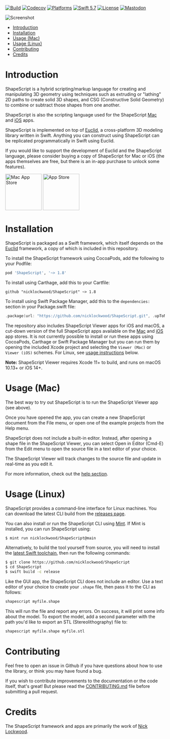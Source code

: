 [![Build](https://github.com/nicklockwood/ShapeScript/actions/workflows/build.yml/badge.svg)](https://github.com/nicklockwood/ShapeScript/actions/workflows/build.yml)
[![Codecov](https://codecov.io/gh/nicklockwood/ShapeScript/graphs/badge.svg)](https://codecov.io/gh/nicklockwood/ShapeScript)
[![Platforms](https://img.shields.io/badge/platforms-iOS%20|%20Mac%20|%20Linux-lightgray.svg)]()
[![Swift 5.7](https://img.shields.io/badge/swift-5.1-red.svg?style=flat)](https://developer.apple.com/swift)
[![License](https://img.shields.io/badge/license-MIT-lightgrey.svg)](https://opensource.org/licenses/MIT)
[![Mastodon](https://img.shields.io/badge/mastodon-@nicklockwood@mastodon.social-636dff.svg)](https://mastodon.social/@nicklockwood)

![Screenshot](images/Screenshot.jpg?raw=true)

- [Introduction](#introduction)
- [Installation](#installation)
- [Usage (Mac)](#usage-mac)
- [Usage (Linux)](#usage-linux)
- [Contributing](#contributing)
- [Credits](#credits)

# Introduction

ShapeScript is a hybrid scripting/markup language for creating and manipulating 3D geometry using techniques such as extruding or "lathing" 2D paths to create solid 3D shapes, and CSG (Constructive Solid Geometry) to combine or subtract those shapes from one another.

ShapeScript is also the scripting language used for the ShapeScript [Mac](https://apps.apple.com/app/id1441135869) and [iOS](https://apps.apple.com/app/id1606439346) apps.

ShapeScript is implemented on top of [Euclid](https://github.com/nicklockwood/Euclid), a cross-platform 3D modeling library written in Swift. Anything you can construct using ShapeScript can be replicated programmatically in Swift using Euclid.

If you would like to support the development of Euclid and the ShapeScript language, please consider buying a copy of ShapeScript for Mac or iOS (the apps themselves are free, but there is an in-app purchase to unlock some features).

[<img alt="Mac App Store" height="115" src="images/mac-app-store-badge.png?raw=true"/>](https://apps.apple.com/app/id1441135869)
[<img alt="App Store" height="115" src="images/app-store-badge.png?raw=true"/>](https://apps.apple.com/app/id1606439346)

# Installation

ShapeScript is packaged as a Swift framework, which itself depends on the [Euclid](https://github.com/nicklockwood/Euclid) framework, a copy of which is included in this repository.

To install the ShapeScript framework using CocoaPods, add the following to your Podfile:

```ruby
pod 'ShapeScript', '~> 1.8'
```

To install using Carthage, add this to your Cartfile:

```ogdl
github "nicklockwood/ShapeScript" ~> 1.8
```

To install using Swift Package Manager, add this to the `dependencies:` section in your Package.swift file:

```swift
.package(url: "https://github.com/nicklockwood/ShapeScript.git", .upToNextMinor(from: "1.8.0")),
```

The repository also includes ShapeScript Viewer apps for iOS and macOS, a cut-down version of the full ShapeScript apps available on the [Mac](https://apps.apple.com/app/id1441135869) and [iOS](https://apps.apple.com/app/id1606439346) app stores. It is not currently possible to install or run these apps using CocoaPods, Carthage or Swift Package Manager but you can run them by opening the included Xcode project and selecting the `Viewer (Mac)` or `Viewer (iOS)` schemes. For Linux, see [usage instructions](#usage-linux) below.

**Note:** ShapeScript Viewer requires Xcode 11+ to build, and runs on macOS 10.13+ or iOS 14+.

# Usage (Mac)

The best way to try out ShapeScript is to run the ShapeScript Viewer app (see above).

Once you have opened the app, you can create a new ShapeScript document from the File menu, or open one of the example projects from the Help menu.

ShapeScript does not include a built-in editor. Instead, after opening a shape file in the ShapeScript Viewer, you can select Open in Editor (Cmd-E) from the Edit menu to open the source file in a text editor of your choice.

The ShapeScript Viewer will track changes to the source file and update in real-time as you edit it.

For more information, check out the [help section](docs/index.md).

# Usage (Linux)

ShapeScript provides a command-line interface for Linux machines. You can download the latest CLI build from the [releases page](https://github.com/nicklockwood/ShapeScript/releases).

You can also install or run the ShapeScript CLI using [Mint](https://github.com/yonaskolb/Mint). If Mint is installed, you can run ShapeScript using:

```bash
$ mint run nicklockwood/ShapeScript@main
```

Alternatively, to build the tool yourself from source, you will need to install the [latest Swift toolchain](https://www.swift.org/download/), then run the following commands:

```bash
$ git clone https://github.com/nicklockwood/ShapeScript
$ cd ShapeScript
$ swift build -c release
```

Like the GUI app, the ShapeScript CLI does not include an editor. Use a text editor of your choice to create your `.shape` file, then pass it to the CLI as follows:

```bash
shapescript myfile.shape
```

This will run the file and report any errors. On success, it will print some info about the model. To export the model, add a second parameter with the path you'd like to export an STL (Stereolithography) file to:

```bash
shapescript myfile.shape myfile.stl
```

# Contributing

Feel free to open an issue in Github if you have questions about how to use the library, or think you may have found a bug.

If you wish to contribute improvements to the documentation or the code itself, that's great! But please read the [CONTRIBUTING.md](CONTRIBUTING.md) file before submitting a pull request.

# Credits

The ShapeScript framework and apps are primarily the work of [Nick Lockwood](https://github.com/nicklockwood).
